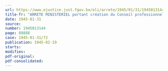 ```yaml
---
url: https://www.ejustice.just.fgov.be/eli/arrete/1945/01/31/1945013144/justel
title-fr: "ARRETE MINISTERIEL portant création du Conseil professionnel de l'Industrie du Tabac et du Commerce des Tabacs en Feuilles"
date: 1945-01-31
source:
number: 1945013144
page: 88888
case: 1945-01-31/72
publication: 1945-02-19
starts:
modifies:
pdf-original:
pdf-consolidated:
---
```


